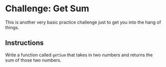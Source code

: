 # Challenge: Get Sum

This is another very basic practice challenge just to get you into the hang of things.

## Instructions

Write a function called `getSum` that takes in two numbers and returns the sum of those two numbers.